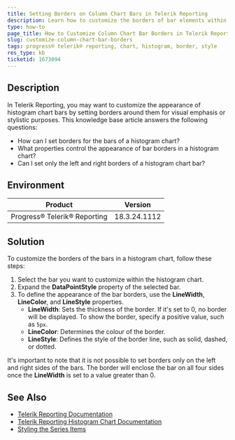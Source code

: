 ```yaml
---
title: Setting Borders on Column Chart Bars in Telerik Reporting
description: Learn how to customize the borders of bar elements within a column chart in Telerik Reporting.
type: how-to
page_title: How to Customize Column Chart Bar Borders in Telerik Reporting
slug: customize-column-chart-bar-borders
tags: progress® telerik® reporting, chart, histogram, border, style
res_type: kb
ticketid: 1673094
---
```


## Description

In Telerik Reporting, you may want to customize the appearance of histogram chart bars by setting borders around them for visual emphasis or stylistic purposes. This knowledge base article answers the following questions:

- How can I set borders for the bars of a histogram chart?
- What properties control the appearance of bar borders in a histogram chart?
- Can I set only the left and right borders of a histogram chart bar?

## Environment

| Product | Version          |
| ------- | ---------------- |
| Progress® Telerik® Reporting | 18.3.24.1112 |

## Solution

To customize the borders of the bars in a histogram chart, follow these steps:

1. Select the bar you want to customize within the histogram chart.
2. Expand the **DataPointStyle** property of the selected bar.
3. To define the appearance of the bar borders, use the **LineWidth**, **LineColor**, and **LineStyle** properties. 
   - **LineWidth**: Sets the thickness of the border. If it's set to 0, no border will be displayed. To show the border, specify a positive value, such as `5px`.
   - **LineColor**: Determines the colour of the border.
   - **LineStyle**: Defines the style of the border line, such as solid, dashed, or dotted.

It's important to note that it is not possible to set borders only on the left and right sides of the bars. The border will enclose the bar on all four sides once the **LineWidth** is set to a value greater than 0.

## See Also

- [Telerik Reporting Documentation](https://docs.telerik.com/reporting/overview)
- [Telerik Reporting Histogram Chart Documentation](https://docs.telerik.com/reporting/histogram)
- [Styling the Series Items](https://docs.telerik.com/reporting/styling-series-items)
